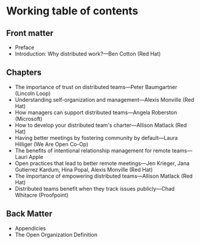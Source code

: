 # Working table of contents

## Front matter

- Preface
- Introduction: Why distributed work?—Ben Cotton (Red Hat)

## Chapters

- The importance of trust on distributed teams—Peter Baumgartner (Lincoln Loop)
- Understanding self-organization and management—Alexis Monville (Red Hat)
- How managers can support distributed teams—Angela Roberston (Microsoft)
- How to develop your distributed team's charter—Allison Matlack (Red Hat)
- Having better meetings by fostering community by default—Laura Hilliger (We Are Open Co-Op)
- The benefits of intentional relationship management for remote teams—Lauri Apple
- Open practices that lead to better remote meetings—Jen Krieger, Jana Gutierrez Kardum, Hina Popal, Alexis Monville (Red Hat)
- The importance of empowering distributed teams—Allison Matlack (Red Hat)
- Distributed teams benefit when they track issues publicly—Chad Whitacre (Proofpoint)

## Back Matter

- Appendicies
- The Open Organization Definition
